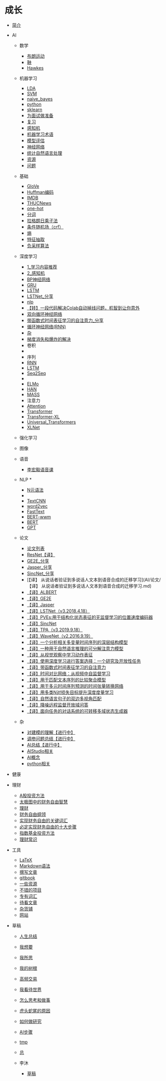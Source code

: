 
# 成长

* [简介](README.md)
* AI
  * 数学
    * [布朗运动](数学/2021-12-21-布朗运动.md)
    * [鞅](数学/2021-12-22-鞅.md)
    * [Hawkes](数学/2022-03-10-Hawkes.md)
  * 机器学习
    * [LDA](AI/机器学习/LDA.md)
    * [SVM](AI/机器学习/SVM.md)
    * [naive_bayes](AI/机器学习/naive_bayes.md)
    * [python](AI/机器学习/python.md)
    * [sklearn](AI/机器学习/sklearn.md)
    * [为面试做准备](AI/机器学习/为面试做准备.md)
    * [复习](AI/机器学习/复习.md)
    * [感知机](AI/机器学习/感知机.md)
    * [机器学习术语](AI/机器学习/机器学习术语.md)
    * [模型评估](AI/机器学习/模型评估.md)
    * [神经网络](AI/机器学习/神经网络.md)
    * [统计自然语言处理](AI/机器学习/统计自然语言处理.md)
    * [资源](AI/机器学习/资源.md)
    * [问题](AI/机器学习/问题.md)
  * 基础
    * [GloVe](AI/基础/GloVe.md)
    * [Huffman编码](AI/基础/Huffman编码.md)
    * [IMDB](AI/基础/IMDB.md)
    * [THUCNews](AI/基础/THUCNews.md)
    * [one-hot](AI/基础/one-hot.md)
    * [分词](AI/基础/分词.md)
    * [拉格朗日乘子法](AI/基础/拉格朗日乘子法.md)
    * [条件随机场（crf）](AI/基础/条件随机场（crf）.md)
    * [熵](AI/基础/熵.md)
    * [特征抽取](AI/基础/特征抽取.md)
    * [负采样算法](AI/基础/负采样算法.md)
  * 深度学习
    * [1_学习内容推荐](AI/深度学习/1_学习内容推荐.md)
    * [2_感知机](AI/深度学习/2_感知机.md)
    * [BP神经网络](AI/深度学习/BP神经网络.md)
    * [GRU](AI/深度学习/GRU.md)
    * [LSTM](AI/深度学习/LSTM.md)
    * [LSTNet_分享](AI/深度学习/LSTNet_分享.md)
    * [nlp](AI/深度学习/nlp.md)
    * [【转】一段代码解决Colab自动掉线问题，机智到让你意外](AI/深度学习/【转】一段代码解决Colab自动掉线问题，机智到让你意外.md)
    * [双向循环神经网络](AI/深度学习/双向循环神经网络.md)
    * [带函数式时间表征学习的自注意力_分享](AI/深度学习/带函数式时间表征学习的自注意力_分享.md)
    * [循环神经网络(RNN)](AI/深度学习/循环神经网络(RNN).md)
    * [杂](AI/深度学习/杂.md)
    * [梯度消失和爆炸的解决](AI/深度学习/梯度消失和爆炸的解决.md)
    * 卷积
    * 
    * 序列
    * [RNN](AI/模型/RNN.md)
    * [LSTM](AI/模型/LSTM.md)
    * [Seq2Seq](AI/模型/Seq2Seq.md)
    * 
    * [ELMo](AI/模型/ELMo.md)
    * [HAN](AI/模型/HAN.md)
    * [MASS](AI/模型/MASS.md)
    * 注意力
    * [Attention](AI/模型/Attention.md)
    * [Transformer](AI/模型/Transformer.md)
    * [Transformer-XL](AI/模型/Transformer-XL.md)
    * [Universal_Transformers](AI/模型/Universal_Transformers.md)
    * [XLNet](AI/模型/XLNet.md)
  * 强化学习
  * 图像
  * 语音
    * [李宏毅语音课](AI/语音/2022-08-20-李宏毅语音课.md)
  * NLP
    * 
    * [N元语法](AI/基础/N元语法.md)
    * 
    * [TextCNN](AI/模型/TextCNN.md)
    * [word2vec](AI/模型/word2vec.md)
    * [FastText](AI/模型/FastText.md)
    * [BERT-wwm](AI/模型/BERT-wwm.md)
    * [BERT](AI/模型/BERT.md)
    * [GPT](AI/模型/GPT.md)
  * 论文
    * [论文列表](AI/论文/论文列表.md)
    * [ResNet【译】](AI/论文/2020-10-25-ResNet【译】.md)
    * [GE2E_分享](AI/论文/GE2E_分享.md)
    * [Jasper_分享](AI/论文/Jasper_分享.md)
    * [SincNet_分享](AI/论文/SincNet_分享.md)
    * [【译】 从说话者验证到多说话人文本到语音合成的迁移学习](AI/论文/【译】 从说话者验证到多说话人文本到语音合成的迁移学习.md)
    * [【译】ALBERT](AI/论文/【译】ALBERT.md)
    * [【译】GE2E](AI/论文/【译】GE2E.md)
    * [【译】Jasper](AI/论文/【译】Jasper.md)
    * [【译】LSTNet（v3.2018.4.18）](AI/论文/【译】LSTNet（v3.2018.4.18）.md)
    * [【译】PVEs:用于结构化状态表征的无监督学习的位置速度编码器](AI/论文/【译】PVEs:用于结构化状态表征的无监督学习的位置速度编码器.md)
    * [【译】SincNet](AI/论文/【译】SincNet.md)
    * [【译】TPA（v3,2019.9.18）](AI/论文/【译】TPA（v3,2019.9.18）.md)
    * [【译】WaveNet（v2.2016.9.19）](AI/论文/【译】WaveNet（v2.2016.9.19）.md)
    * [【译】一个分析相关多变量时间序列的深层结构模型](AI/论文/【译】一个分析相关多变量时间序列的深层结构模型.md)
    * [【译】一种用于自然语言推理的可分解注意力模型](AI/论文/【译】一种用于自然语言推理的可分解注意力模型.md)
    * [【译】从视觉观察中学习动作表征](AI/论文/【译】从视觉观察中学习动作表征.md)
    * [【译】使用深度学习进行答案选择：一个研究及开放性任务](AI/论文/【译】使用深度学习进行答案选择：一个研究及开放性任务.md)
    * [【译】带函数式时间表征学习的自注意力](AI/论文/【译】带函数式时间表征学习的自注意力.md)
    * [【译】时间对比网络：从视频中自监督学习](AI/论文/【译】时间对比网络：从视频中自监督学习.md)
    * [【译】用于匹配文本序列的比较聚合模型](AI/论文/【译】用于匹配文本序列的比较聚合模型.md)
    * [【译】用于多元时间序列预测的时间张量转换网络](AI/论文/【译】用于多元时间序列预测的时间张量转换网络.md)
    * [【译】用多类N对损失目标提升深度度量学习](AI/论文/【译】用多类N对损失目标提升深度度量学习.md)
    * [【译】自然语言句子的双边多视角匹配](AI/论文/【译】自然语言句子的双边多视角匹配.md)
    * [【译】降噪远程监督开放域问答](AI/论文/【译】降噪远程监督开放域问答.md)
    * [【译】面向任务的对话系统的可转移多域状态生成器](AI/论文/【译】面向任务的对话系统的可转移多域状态生成器.md)

  * 杂
    * [对建模的理解【进行中】](AI/2021-03-17-对建模的理解【进行中】.md)
    * [调参问题总结【进行中】](AI/2021-03-17-调参问题总结【进行中】.md)
    * [AI总结【进行中】](AI/2021-03-20-AI总结【进行中】.md)
    * [AIStudio相关](AI/2021-07-27-AIStudio相关.md)
    * [AI概念](AI/2021-07-27-AI概念.md)
    * [python相关](AI/2021-07-27-python相关.md)
* 健康
* 理财
  * [A股投资方法](理财/2021-04-22-A股投资方法.md)
  * [太极图中的财务自由智慧](理财/2021-04-22-太极图中的财务自由智慧.md)
  * [理财](理财/2021-04-22-理财.md)
  * [财务自由纲领](理财/2021-04-22-财务自由纲领.md)
  * [实现财务自由的关键词汇](理财/2021-05-01-实现财务自由的关键词汇.md)
  * [必定实现财务自由的十大步骤](理财/2021-05-02-必定实现财务自由的十大步骤.md)
  * [指数基金投资方法](理财/2021-05-03-指数基金投资方法.md)
  * [理财常识](理财/2021-06-27-理财常识.md)
* 工具
  * [LaTeX](工具/2019-11-16-LaTeX.md)
  * [Markdown语法](工具/2019-11-16-Markdown语法.md)
  * [撰写文章](工具/2021-03-16-撰写文章.md)
  * [gitbook](工具/2021-12-21-gitbook.md)
  * [一些资源](工具/一些资源.md)
  * [不错的项目](工具/不错的项目.md)
  * [专有词汇](工具/专有词汇.md)
  * [待看文章](工具/待看文章.md)
  * [杂货铺](工具/杂货铺.md)
  * [网站](工具/网站.md)

* 草稿

  * [人生总结](草稿/2021-03-27-人生总结.md)
  * [我想要](草稿/2021-04-15-我想要.md)
  * [我所思](草稿/2021-04-15-我所思.md)
  * [我的树根](草稿/2021-04-18-我的树根.md)
  * [高频交易](草稿/2021-04-19-高频交易.md)
  * [我看待世界](草稿/2021-04-29-我看待世界.md)
  * [怎么思考和做事](草稿/2021-05-27-怎么思考和做事.md)
  * [虎头蛇尾的原因](草稿/2021-05-29-虎头蛇尾的原因.md)
  * [如何做研究](草稿/2022-01-18-如何做研究.md)
  * [AI步骤](草稿/2022-10-20-AI步骤.md)
  * [tmp](草稿/tmp.md)
  * [总](草稿/总.md)

  * 李沐

    * [草稿](草稿/李沐/2021-06-01-草稿.md)
